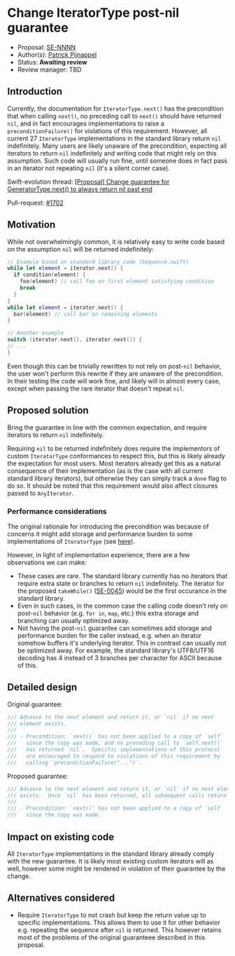 # Change IteratorType post-nil guarantee

* Proposal: [SE-NNNN](https://github.com/apple/swift-evolution/blob/master/proposals/NNNN-name.md)
* Author(s): [Patrick Pijnappel](https://github.com/PatrickPijnappel)
* Status: **Awaiting review**
* Review manager: TBD

## Introduction

Currently, the documentation for `IteratorType.next()` has the precondition
that when calling `next()`, no preceding call to `next()` should have returned
`nil`, and in fact encourages implementations to raise a `preconditionFailure()`
for violations of this requirement. However, all current 27 `IteratorType`
implementations in the standard library return `nil` indefinitely. Many users
are likely unaware of the precondition, expecting all iterators to return
`nil` indefinitely and writing code that might rely on this assumption. Such
code will usually run fine, until someone does in fact pass in an iterator not
repeating `nil` (it's a silent corner case).

Swift-evolution thread: [\[Proposal\] Change guarantee for GeneratorType.next() to always return nil past end](http://thread.gmane.org/gmane.comp.lang.swift.evolution/8519)

Pull-request: [#1702](https://github.com/apple/swift/pull/1702)

## Motivation

While not overwhelmingly common, it is relatively easy to write code based on the
assumption `nil` will be returned indefinitely:

``` swift
// Example based on standard library code (Sequence.swift)
while let element = iterator.next() {
  if condition(element) {
    foo(element) // call foo on first element satisfying condition
    break
  }
}
while let element = iterator.next() {
  bar(element) // call bar on remaining elements
}

// Another example
switch (iterator.next(), iterator.next()) {
// ...
}
```

Even though this can be trivially rewritten to not rely on post-`nil` behavior,
the user won't perform this rewrite if they are unaware of the precondition. In
their testing the code will work fine, and likely will in almost every case,
except when passing the rare iterator that doesn't repeat `nil`.

## Proposed solution

Bring the guarantee in line with the common expectation, and require iterators
to return `nil` indefinitely.

Requiring `nil` to be returned indefinitely does require the implementors of
custom `IteratorType` conformances to respect this, but this is likely already
the expectation for most users. Most iterators already get this as a natural
consequence of their implementation (as is the case with all current standard
library iterators), but otherwise they can simply track a `done` flag to do so.
It should be noted that this requirement would also affect closures passed to
`AnyIterator`.

### Performance considerations
The original rationale for introducing the precondition was because of concerns
it might add storage and performance burden to some implementations of
`IteratorType` (see [here](http://article.gmane.org/gmane.comp.lang.swift.evolution/8532)).

However, in light of implementation experience, there are a few observations we
can make:
- These cases are rare. The standard library currently has no iterators that
require extra state or branches to return `nil` indefinitely. The iterator for
the proposed `takeWhile()` ([SE-0045](https://github.com/apple/swift-evolution/blob/master/proposals/0045-scan-takewhile-dropwhile.md))
would be the first occurance in the standard library.
- Even in such cases, in the common case the calling code doesn't rely on
post-`nil` behavior (e.g. `for in`, `map`, etc.) this extra storage and
branching can usually optimized away.
- Not having the post-`nil` guarantee can sometimes add storage and performance
burden for the caller instead, e.g. when an iterator somehow buffers it's
underlying iterator. This in contrast can usually not be optimized away. For
example, the standard library's UTF8/UTF16 decoding has 4 instead of 3 branches
per character for ASCII because of this.

## Detailed design

Original guarantee:

``` swift
/// Advance to the next element and return it, or `nil` if no next
/// element exists.
///
/// - Precondition: `next()` has not been applied to a copy of `self`
///   since the copy was made, and no preceding call to `self.next()`
///   has returned `nil`.  Specific implementations of this protocol		
///   are encouraged to respond to violations of this requirement by		
///   calling `preconditionFailure("...")`.
```

Proposed guarantee:

``` swift
/// Advance to the next element and return it, or `nil` if no next element
/// exists.  Once `nil` has been returned, all subsequent calls return `nil`.
///
/// - Precondition: `next()` has not been applied to a copy of `self`
///   since the copy was made.
```

## Impact on existing code

All `IteratorType` implementations in the standard library already comply with
the new guarantee. It is likely most existing custom iterators will as well,
however some might be rendered in violation of their guarantee by the change.

## Alternatives considered

- Require `IteratorType` to not crash but keep the return value up to specific
implementations. This allows them to use it for other behavior e.g. repeating
the sequence after `nil` is returned. This however retains most of the problems
of the original guaranteee described in this proposal.
